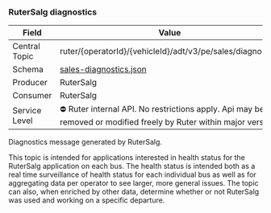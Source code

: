 ### RuterSalg diagnostics
| Field         | Value                                                                                                             |
|---------------|-------------------------------------------------------------------------------------------------------------------|
| Central Topic | ruter/{operatorId}/{vehicleId}/adt/v3/pe/sales/diagnostics                                                        |
| Schema        | [ sales-diagnostics.json ](json-schemas/pe/sales/diagnostics/sales-diagnostics.json)                              |
| Producer      | RuterSalg                                                                                                         |
| Consumer      | RuterSalg                                                                                                         |
| Service Level | ⛔ Ruter internal API. No restrictions apply. Api may be removed or modified freely by Ruter within major version. | 

Diagnostics message generated by RuterSalg.

This topic is intended for applications interested in health status for the RuterSalg application on each bus. The health status is intended both as a real time surveillance of health status for each individual bus as well as for aggregating data per operator to see larger, more general issues. The topic can also, when enriched by other data, determine whether or not RuterSalg was used and working on a specific departure.
